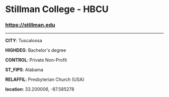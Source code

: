 # Stillman College - HBCU
### https://stillman.edu
---
**CITY**: Tuscaloosa

**HIGHDEG**: Bachelor's degree

**CONTROL**: Private Non-Profit

**ST_FIPS**: Alabama

**RELAFFIL**: Presbyterian Church (USA)

**location**: 33.200006, -87.585278